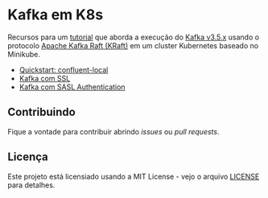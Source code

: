 # Kafka em K8s

Recursos para um [tutorial](https://rafaelnatali.wixsite.com/rmn-technology/pt/post/executando-o-kafka-no-kubernetes-com-o-modo-kraft) que aborda a execução do [Kafka v3.5.x](https://docs.confluent.io/platform/current/installation/versions-interoperability.html) usando o protocolo [Apache Kafka Raft (KRaft)](https://developer.confluent.io/learn/kraft/) em um cluster Kubernetes baseado no Minikube.

- [Quickstart: confluent-local](./confluent-local/README-pt.md)
- [Kafka com SSL](./ssl/README-pt.md)
- [Kafka com SASL Authentication](./sasl/README-pt.md)

## Contribuindo

Fique a vontade para contribuir abrindo _issues_ ou _pull requests_.

## Licença

Este projeto está licensiado usando a MIT License - vejo o arquivo [LICENSE](../LICENSE) para detalhes.
